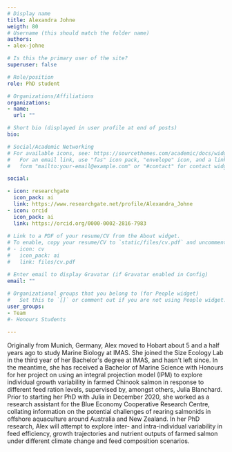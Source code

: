```yaml
---
# Display name
title: Alexandra Johne
weigth: 80
# Username (this should match the folder name)
authors:
- alex-johne

# Is this the primary user of the site?
superuser: false

# Role/position
role: PhD student

# Organizations/Affiliations
organizations:
- name: 
  url: ""

# Short bio (displayed in user profile at end of posts)
bio:

# Social/Academic Networking
# For available icons, see: https://sourcethemes.com/academic/docs/widgets/#icons
#   For an email link, use "fas" icon pack, "envelope" icon, and a link in the
#   form "mailto:your-email@example.com" or "#contact" for contact widget.

social:

- icon: researchgate
  icon_pack: ai
  link: https://www.researchgate.net/profile/Alexandra_Johne
- icon: orcid
  icon_pack: ai
  link: https://orcid.org/0000-0002-2816-7983
  
# Link to a PDF of your resume/CV from the About widget.
# To enable, copy your resume/CV to `static/files/cv.pdf` and uncomment the lines below.  
# - icon: cv
#   icon_pack: ai
#   link: files/cv.pdf

# Enter email to display Gravatar (if Gravatar enabled in Config)
email: ""
  
# Organizational groups that you belong to (for People widget)
#   Set this to `[]` or comment out if you are not using People widget.  
user_groups:
- Team
#- Honours Students

---
```


Originally from Munich, Germany, Alex moved to Hobart about 5 and a half years ago to study Marine Biology at IMAS. She joined the Size Ecology Lab in the third year of her Bachelor's degree at IMAS, and hasn't left since. In the meantime, she has received a Bachelor of Marine Science with Honours for her project on using an integral projection model (IPM) to explore individual growth variability in farmed Chinook salmon in response to different feed ration levels, supervised by, amongst others, Julia Blanchard. Prior to starting her PhD with Julia in December 2020, she worked as a research assistant for the Blue Economy Cooperative Research Centre, collating information on the potential challenges of rearing salmonids in offshore aquaculture around Australia and New Zealand. In her PhD research, Alex will attempt to explore inter- and intra-individual variability in feed efficiency, growth trajectories and nutrient outputs of farmed salmon under different climate change and feed composition scenarios.


